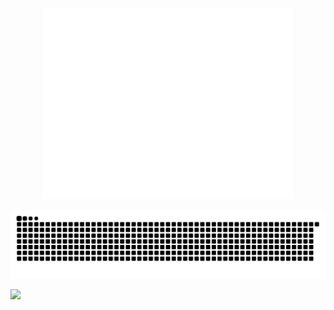 <p align="center"><img src="/github-metrics.svg" alt="Metrics" width="400"></p>

![GitHub Snake dark](https://github.com/DavidHuhmann/DavidHuhmann/blob/output/github-contribution-grid-snake-dark.svg)

![](https://komarev.com/ghpvc/?username=DavidHuhmann)
